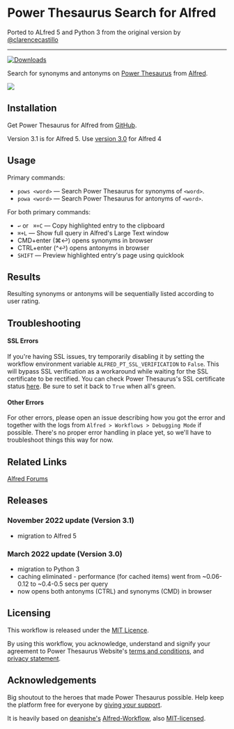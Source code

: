 # Power Thesaurus Search for Alfred #

Ported to ALfred 5 and Python 3 from the original version by [@clarencecastillo](https://github.com/clarencecastillo)

----
<a href="https://github.com/giovannicoppola/alfred-powerthesaurus/releases/latest/">
  
  <img alt="Downloads"
       src="https://img.shields.io/github/downloads/giovannicoppola/alfred-powerthesaurus/total?color=purple&label=Downloads"><br/>
</a>



Search for synonyms and antonyms on [Power Thesaurus](https://www.powerthesaurus.org) from [Alfred](https://www.alfredapp.com/).

![](demo.gif "")

## Installation ##

Get Power Thesaurus for Alfred from [GitHub](https://github.com/giovannicoppola/alfred-powerthesaurus/releases).

Version 3.1 is for Alfred 5. Use [version 3.0](https://github.com/giovannicoppola/alfred-powerthesaurus/releases/tag/v3.0) for Alfred 4

## Usage ##

Primary commands:
- `pows <word>` — Search Power Thesaurus for synonyms of `<word>`.
- `powa <word>` — Search Power Thesaurus for antonyms of `<word>`.

For both primary commands:
  - `↩` or ` ⌘+C` — Copy highlighted entry to the clipboard
  - `⌘+L` — Show full query in Alfred's Large Text window
  - CMD+enter (⌘↩️) opens synonyms in browser
  - CTRL+enter (^↩️) opens antonyms in browser
  - `SHIFT` — Preview highlighted entry's page using quicklook

## Results ##

Resulting synonyms or antonyms will be sequentially listed according to user rating.


## Troubleshooting ##

#### SSL Errors
If you're having SSL issues, try temporarily disabling it by setting the workflow environment variable `ALFRED_PT_SSL_VERIFICATION` to `False`. This will bypass SSL verification as a workaround while waiting for the SSL certificate to be rectified. You can check Power Thesaurus's SSL certificate status [here](https://www.sslshopper.com/ssl-checker.html#hostname=api.powerthesaurus.org). Be sure to set it back to `True` when all's green.

#### Other Errors
For other errors, please open an issue describing how you got the error and together with the logs from `Alfred > Workflows > Debugging Mode` if possible. There's no proper error handling in place yet, so we'll have to troubleshoot things this way for now.


## Related Links ##

[Alfred Forums](https://www.alfredforum.com/topic/10576-powerthesaurus-search/)

## Releases ##
### November 2022 update (Version 3.1)
- migration to Alfred 5

### March 2022 update (Version 3.0)

- migration to Python 3
- caching eliminated - performance (for cached items) went from ~0.06-0.12 to ~0.4-0.5 secs per query
- now opens both antonyms (CTRL) and synonyms (CMD) in browser


## Licensing ##

This workflow is released under the [MIT Licence](http://opensource.org/licenses/MIT).

By using this workflow, you acknowledge, understand and signify your agreement to Power Thesaurus Website's [terms and conditions](https://www.powerthesaurus.org/_terms_conditions), and [privacy statement](https://www.powerthesaurus.org/_privacy_statement).

## Acknowledgements ##

Big shoutout to the heroes that made Power Thesaurus possible. Help keep the platform free for everyone by [giving your support](https://www.powerthesaurus.org/_about).

It is heavily based on [deanishe's](https://github.com/deanishe) [Alfred-Workflow](http://www.deanishe.net/alfred-workflow/), also
[MIT-licensed](http://opensource.org/licenses/MIT).
